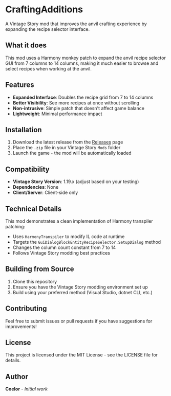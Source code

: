 # CraftingAdditions

A Vintage Story mod that improves the anvil crafting experience by expanding the recipe selector interface.

## What it does

This mod uses a Harmony monkey patch to expand the anvil recipe selector GUI from 7 columns to 14 columns, making it much easier to browse and select recipes when working at the anvil.

## Features

- **Expanded Interface**: Doubles the recipe grid from 7 to 14 columns
- **Better Visibility**: See more recipes at once without scrolling
- **Non-intrusive**: Simple patch that doesn't affect game balance
- **Lightweight**: Minimal performance impact

## Installation

1. Download the latest release from the [Releases](../../releases) page
2. Place the `.zip` file in your Vintage Story `Mods` folder
3. Launch the game - the mod will be automatically loaded

## Compatibility

- **Vintage Story Version**: 1.19.x (adjust based on your testing)
- **Dependencies**: None
- **Client/Server**: Client-side only

## Technical Details

This mod demonstrates a clean implementation of Harmony transpiler patching:

- Uses `HarmonyTranspiler` to modify IL code at runtime
- Targets the `GuiDialogBlockEntityRecipeSelector.SetupDialog` method
- Changes the column count constant from 7 to 14
- Follows Vintage Story modding best practices

## Building from Source

1. Clone this repository
2. Ensure you have the Vintage Story modding environment set up
3. Build using your preferred method (Visual Studio, dotnet CLI, etc.)

## Contributing

Feel free to submit issues or pull requests if you have suggestions for improvements!

## License

This project is licensed under the MIT License - see the LICENSE file for details.

## Author

**Coelor** - *Initial work*